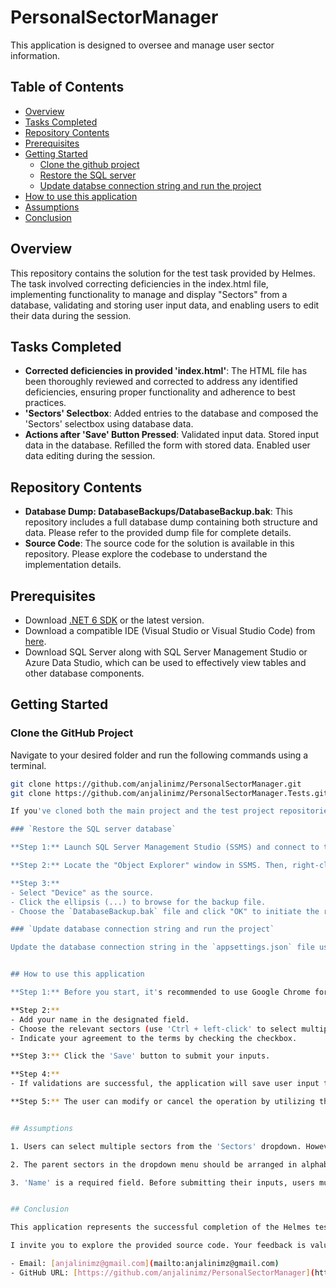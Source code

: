# PersonalSectorManager

This application is designed to oversee and manage user sector information.

## Table of Contents

- [Overview](#overview)
- [Tasks Completed](#task-completed)
- [Repository Contents](#reposotory-contents)
- [Prerequisites](#prerequisites)
- [Getting Started](#getting-started)
  - [Clone the github project](#clone-the-github-project)
  - [Restore the SQL server](#restore-the-sql-server)
  - [Update databse connection string and run the project](#update-database-connection-string-and-run-the-project)
- [How to use this application](#how-to-use-this-application)
- [Assumptions](#assumptions)
- [Conclusion](#conclusion)

## Overview

This repository contains the solution for the test task provided by Helmes. The task involved correcting deficiencies in the index.html file, implementing functionality to manage and display "Sectors" from a database, validating and storing user input data, and enabling users to edit their data during the session.


## Tasks Completed

- **Corrected deficiencies in provided 'index.html'**: The HTML file has been thoroughly reviewed and corrected to address any identified deficiencies, ensuring proper functionality and adherence to best practices.
- **'Sectors' Selectbox**: Added entries to the database and composed the 'Sectors' selectbox using database data.
- **Actions after 'Save' Button Pressed**: Validated input data. Stored input data in the database. Refilled the form with stored data. Enabled user data editing during the session.

## Repository Contents

- **Database Dump: DatabaseBackups/DatabaseBackup.bak**: This repository includes a full database dump containing both structure and data. Please refer to the provided dump file for complete details.
- **Source Code**: The source code for the solution is available in this repository. Please explore the codebase to understand the implementation details.

## Prerequisites

- Download [.NET 6 SDK](https://dotnet.microsoft.com/en-us/download) or the latest version.
- Download a compatible IDE (Visual Studio or Visual Studio Code) from [here](https://visualstudio.microsoft.com/).
- Download SQL Server along with SQL Server Management Studio or Azure Data Studio, which can be used to effectively view tables and other database components.


## Getting Started

### Clone the GitHub Project

Navigate to your desired folder and run the following commands using a terminal.

```bash
git clone https://github.com/anjalinimz/PersonalSectorManager.git
git clone https://github.com/anjalinimz/PersonalSectorManager.Tests.git

If you've cloned both the main project and the test project repositories into the same folder, Visual Studio should automatically recognize them as part of the same solution. In this case, you can open the solution file directly.

### `Restore the SQL server database`

**Step 1:** Launch SQL Server Management Studio (SSMS) and connect to the appropriate SQL Server instance.

**Step 2:** Locate the "Object Explorer" window in SSMS. Then, right-click on the "Databases" node and choose "Restore Database..."

**Step 3:**
- Select "Device" as the source.
- Click the ellipsis (...) to browse for the backup file.
- Choose the `DatabaseBackup.bak` file and click "OK" to initiate the restore process.

### `Update database connection string and run the project`

Update the database connection string in the `appsettings.json` file using your SQL server Uid and Pwd. Then, build and run the project.


## How to use this application

**Step 1:** Before you start, it's recommended to use Google Chrome for the best experience. Some features in the application are optimized and better supported in Google Chrome.

**Step 2:**
- Add your name in the designated field.
- Choose the relevant sectors (use 'Ctrl + left-click' to select multiple options) from the provided dropdown.
- Indicate your agreement to the terms by checking the checkbox.

**Step 3:** Click the 'Save' button to submit your inputs.

**Step 4:**
- If validations are successful, the application will save user input to the database and navigate to the confirmation page.

**Step 5:** The user can modify or cancel the operation by utilizing the 'Edit' or 'Cancel' button provided.


## Assumptions

1. Users can select multiple sectors from the 'Sectors' dropdown. However, if child options are available for a parent sector, users can only select from the child options. This restriction is in place to avoid a situation where a user selects both the parent and the child simultaneously, as it would not be meaningful.

2. The parent sectors in the dropdown menu should be arranged in alphabetical ascending order. Additionally, the child sectors within each parent should also be organized alphabetically in ascending order.

3. 'Name' is a required field. Before submitting their inputs, users must select at least one option from the 'Sectors' dropdown, and they are required to check the 'Agreed to Terms' checkbox.


## Conclusion

This application represents the successful completion of the Helmes test task, encompassing a range of tasks from correcting deficiencies in the `index.html` file to implementing robust functionality for data management and user interactions.

I invite you to explore the provided source code. Your feedback is valuable, and I appreciate your time spent reviewing this project. If you have any questions or require further clarification, please feel free to reach out:

- Email: [anjalinimz@gmail.com](mailto:anjalinimz@gmail.com)
- GitHub URL: [https://github.com/anjalinimz/PersonalSectorManager](https://github.com/anjalinimz/PersonalSectorManager)

